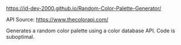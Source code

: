 https://id-dev-2000.github.io/Random-Color-Palette-Generator/

API Source: https://www.thecolorapi.com/ 

Generates a random color palette using a color database API. Code is suboptimal.
